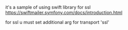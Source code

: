 it's a sample of using swift library for ssl
https://swiftmailer.symfony.com/docs/introduction.html

for ssl u must set additional arg for transport 'ssl'

